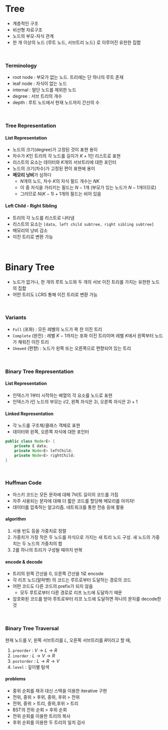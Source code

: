 # Tree
* 계층적인 구조
* 비선형 자료구조
* 노드의 부모-자식 관계
* 한 개 이상의 노드 {루트 노드, 서브트리 노드} 로 이루어진 유한한 집합

<br/>

### Terminology
* root node : 부모가 없는 노드. 트리에는 단 하나의 루트 존재
* leaf node : 자식이 없는 노드
* internal : 말단 노드를 제외한 노드
* degree : 서브 트리의 개수
* depth : 루트 노드에서 현재 노드까지 간선의 수

<br/>

### Tree Representation
#### List Representation
* 노드의 크기(degree)가 고정된 것이 표현 용이
* 차수가 $K$인 트리의 각 노드를 길이가 $K+1$인 리스트로 표현
* 리스트의 요소는 데이터와 $K$개의 서브트리에 대한 포인터
* 노드의 크기(차수)가 고정된 편이 표현에 용이
* **메모리 낭비**가 심하다
    * $N$개의 노드, 차수 $K$의 자식 필드 개수는 $NK$
    * 이 중 자식을 가리키는 필드는 $N-1$개 (부모가 있는 노드가 $N-1$개이므로)
    * 그러므로 $N(K-1)+1$개의 필드는 비어 있음

#### Left Child - Right Sibling
* 트리의 각 노드를 리스트로 나타냄
* 리스트의 요소는 `[data, left child subtree, right sibling subtree]`
* 메모리의 낭비 감소
* 이진 트리로 변환 가능

<br/>

# Binary Tree
* 노드가 없거나, 한 개의 루트 노드와 두 개의 서브 이진 트리를 가지는 유한한 노드의 집합
* 어떤 트리도 LCRS 통해 이진 트리로 변환 가능

<br/>

### Variants
* `Full` (포화) : 모든 레벨의 노드가 꽉 찬 이진 트리
* `Complete` (완전) : 레벨 $K-1$까지는 포화 이진 트리이며 레벨 $K$에서 왼쪽부터 노드가 채워진 이진 트리
* `Skewed` (편향) : 노드가 왼쪽 또는 오른쪽으로 편향되어 있는 트리

<br/>

### Binary Tree Representation
#### List Representation
* 인덱스가 1부터 시작하는 배열의 각 요소를 노드로 표현
* 인덱스가 $i$인 노드의 부모는 $i/2$, 왼쪽 자식은 $2i$, 오른쪽 자식은 $2i+1$

#### Linked Representation
* 각 노드를 구조체/클래스 객체로 표현
* 데이터와 왼쪽, 오른쪽 자식에 대한 포인터
```java
public class Node<E> {
    private E data;
    private Node<E> leftChild;
    private Node<E> rightChild;
}
```

<br/>

### Huffman Code
* 아스키 코드는 모든 문자에 대해 7비트 길이의 코드를 가짐
* 자주 사용되는 문자에 대해 더 짧은 코드를 할당해 메모리를 아끼자!
* 데이터를 압축하는 알고리즘. 네트워크를 통한 전송 등에 활용

#### algorithm
1. 사용 빈도 등을 가중치로 정렬
2. 가중치가 가장 작은 두 노드를 자식으로 가지는 새 트리 노드 구성. 새 노드의 가중치는 두 노드의 가중치의 합
3. 2를 하나의 트리가 구성될 때까지 반복

#### encode & decode
* 트리의 왼쪽 간선을 0, 오른쪽 간선을 1로 encode
* 각 리프 노드(알파벳) 의 코드는 루트로부터 도달하는 경로의 코드
* 어떤 코드도 다른 코드의 prefix가 되지 않음 
    * 모두 루트로부터 다른 경로로 리프 노드에 도달하기 때문
* 암호화된 코드를 받아 루트로부터 리프 노드에 도달하면 하나의 문자를 decode한 것

<br/>

### Binary Tree Traversal
현재 노드를 $V$, 왼쪽 서브트리를 $L$, 오른쪽 서브트리를 $R$이라고 할 때,
1. `preorder` : $V \rightarrow L \rightarrow R$
2. `inorder` : $L \rightarrow V \rightarrow R$
3. `postorder` : $L \rightarrow R \rightarrow V$
4. `level` : 깊이별 탐색

#### problems
* 중위 순회를 재귀 대신 스택을 이용한 iterative 구현
* 전위, 중위 > 후위, 중위, 후위 > 전위
* 전위, 중위 > 트리, 중위,후위 > 트리
* BST의 전위 순회 > 후위 순회
* 전위 순회를 이용한 트리의 복사
* 후위 순회를 이용한 두 트리의 일치 검사